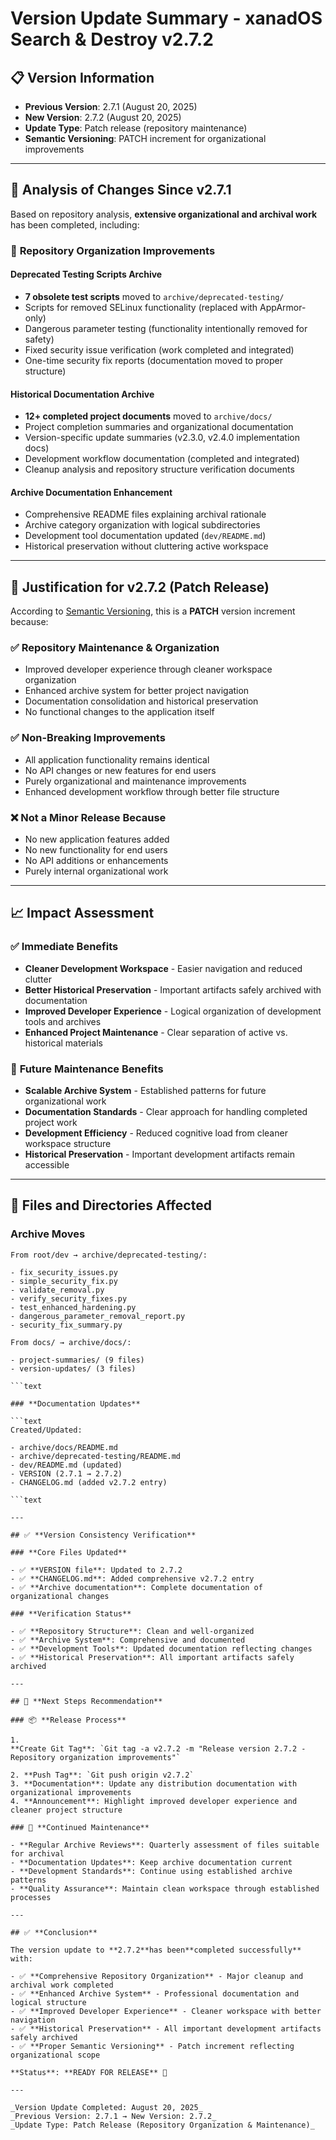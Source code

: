 # Version Update Summary - xanadOS Search & Destroy v2.7.2

## 📋 **Version Information**

- **Previous Version**: 2.7.1 (August 20, 2025)
- **New Version**: 2.7.2 (August 20, 2025)
- **Update Type**: Patch release (repository maintenance)
- **Semantic Versioning**: PATCH increment for organizational improvements

---

## 🔄 **Analysis of Changes Since v2.7.1**

Based on repository analysis, **extensive organizational and archival work** has been completed,
including:

### 📁 **Repository Organization Improvements**

#### **Deprecated Testing Scripts Archive**

- **7 obsolete test scripts** moved to `archive/deprecated-testing/`
- Scripts for removed SELinux functionality (replaced with AppArmor-only)
- Dangerous parameter testing (functionality intentionally removed for safety)
- Fixed security issue verification (work completed and integrated)
- One-time security fix reports (documentation moved to proper structure)

#### **Historical Documentation Archive**

- **12+ completed project documents** moved to `archive/docs/`
- Project completion summaries and organizational documentation
- Version-specific update summaries (v2.3.0, v2.4.0 implementation docs)
- Development workflow documentation (completed and integrated)
- Cleanup analysis and repository structure verification documents

#### **Archive Documentation Enhancement**

- Comprehensive README files explaining archival rationale
- Archive category organization with logical subdirectories
- Development tool documentation updated (`dev/README.md`)
- Historical preservation without cluttering active workspace

---

## 🎯 **Justification for v2.7.2 (Patch Release)**

According to [Semantic Versioning](HTTPS://semver.org/), this is a **PATCH** version increment
because:

### ✅ **Repository Maintenance & Organization**

- Improved developer experience through cleaner workspace organization
- Enhanced archive system for better project navigation
- Documentation consolidation and historical preservation
- No functional changes to the application itself

### ✅ **Non-Breaking Improvements**

- All application functionality remains identical
- No API changes or new features for end users
- Purely organizational and maintenance improvements
- Enhanced development workflow through better file structure

### ❌ **Not a Minor Release** Because

- No new application features added
- No new functionality for end users
- No API additions or enhancements
- Purely internal organizational work

---

## 📈 **Impact Assessment**

### ✅ **Immediate Benefits**

- **Cleaner Development Workspace** - Easier navigation and reduced clutter
- **Better Historical Preservation** - Important artifacts safely archived with documentation
- **Improved Developer Experience** - Logical organization of development tools and archives
- **Enhanced Project Maintenance** - Clear separation of active vs. historical materials

### 🔮 **Future Maintenance Benefits**

- **Scalable Archive System** - Established patterns for future organizational work
- **Documentation Standards** - Clear approach for handling completed project work
- **Development Efficiency** - Reduced cognitive load from cleaner workspace structure
- **Historical Preservation** - Important development artifacts remain accessible

---

## 📂 **Files and Directories Affected**

### **Archive Moves**

````text
From root/dev → archive/deprecated-testing/:

- fix_security_issues.py
- simple_security_fix.py
- validate_removal.py
- verify_security_fixes.py
- test_enhanced_hardening.py
- dangerous_parameter_removal_report.py
- security_fix_summary.py

From docs/ → archive/docs/:

- project-summaries/ (9 files)
- version-updates/ (3 files)

```text

### **Documentation Updates**

```text
Created/Updated:

- archive/docs/README.md
- archive/deprecated-testing/README.md
- dev/README.md (updated)
- VERSION (2.7.1 → 2.7.2)
- CHANGELOG.md (added v2.7.2 entry)

```text

---

## ✅ **Version Consistency Verification**

### **Core Files Updated**

- ✅ **VERSION file**: Updated to 2.7.2
- ✅ **CHANGELOG.md**: Added comprehensive v2.7.2 entry
- ✅ **Archive documentation**: Complete documentation of organizational changes

### **Verification Status**

- ✅ **Repository Structure**: Clean and well-organized
- ✅ **Archive System**: Comprehensive and documented
- ✅ **Development Tools**: Updated documentation reflecting changes
- ✅ **Historical Preservation**: All important artifacts safely archived

---

## 🚀 **Next Steps Recommendation**

### 📦 **Release Process**

1.
**Create Git Tag**: `Git tag -a v2.7.2 -m "Release version 2.7.2 - Repository organization improvements"`

2. **Push Tag**: `Git push origin v2.7.2`
3. **Documentation**: Update any distribution documentation with organizational improvements
4. **Announcement**: Highlight improved developer experience and cleaner project structure

### 🔄 **Continued Maintenance**

- **Regular Archive Reviews**: Quarterly assessment of files suitable for archival
- **Documentation Updates**: Keep archive documentation current
- **Development Standards**: Continue using established archive patterns
- **Quality Assurance**: Maintain clean workspace through established processes

---

## ✅ **Conclusion**

The version update to **2.7.2**has been**completed successfully** with:

- ✅ **Comprehensive Repository Organization** - Major cleanup and archival work completed
- ✅ **Enhanced Archive System** - Professional documentation and logical structure
- ✅ **Improved Developer Experience** - Cleaner workspace with better navigation
- ✅ **Historical Preservation** - All important development artifacts safely archived
- ✅ **Proper Semantic Versioning** - Patch increment reflecting organizational scope

**Status**: **READY FOR RELEASE** 🚀

---

_Version Update Completed: August 20, 2025_
_Previous Version: 2.7.1 → New Version: 2.7.2_
_Update Type: Patch Release (Repository Organization & Maintenance)_
````
